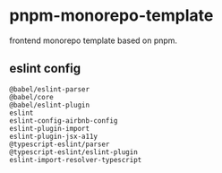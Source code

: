 # pnpm-monorepo-template
frontend monorepo template based on pnpm.

## eslint config

```shell
@babel/eslint-parser 
@babel/core 
@babel/eslint-plugin
eslint
eslint-config-airbnb-config
eslint-plugin-import 
eslint-plugin-jsx-a11y
@typescript-eslint/parser 
@typescript-eslint/eslint-plugin 
eslint-import-resolver-typescript
```